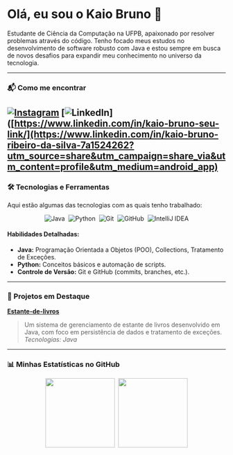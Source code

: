 # Olá, eu sou o Kaio Bruno 👋

Estudante de Ciência da Computação na UFPB, apaixonado por resolver problemas através do código. Tenho focado meus estudos no desenvolvimento de software robusto com Java e estou sempre em busca de novos desafios para expandir meu conhecimento no universo da tecnologia.

---

### 📬 Como me encontrar

[![Instagram](https://img.shields.io/badge/Instagram-E4405F?style=for-the-badge&logo=instagram&logoColor=white)](https://www.instagram.com/kaio.brunoo?igsh=ZmdtaXEwOTg4Zmx4)
[![LinkedIn](https://img.shields.io/badge/LinkedIn-0077B5?style=for-the-badge&logo=linkedin&logoColor=white)]([https://www.linkedin.com/in/kaio-bruno-seu-link/](https://www.linkedin.com/in/kaio-bruno-ribeiro-da-silva-7a1524262?utm_source=share&utm_campaign=share_via&utm_content=profile&utm_medium=android_app)
---

### 🛠️ Tecnologias e Ferramentas

Aqui estão algumas das tecnologias com as quais tenho trabalhado:

<div style="display: flex; flex-wrap: wrap; gap: 8px; justify-content: center;">
    <img src="https://img.shields.io/badge/Java-ED8B00?style=for-the-badge&logo=openjdk&logoColor=white" alt="Java"/>
    <img src="https://img.shields.io/badge/Python-3776AB?style=for-the-badge&logo=python&logoColor=white" alt="Python"/>
    <img src="https://img.shields.io/badge/Git-F05032?style=for-the-badge&logo=git&logoColor=white" alt="Git"/>
    <img src="https://img.shields.io/badge/GitHub-181717?style=for-the-badge&logo=github&logoColor=white" alt="GitHub"/>
    <img src="https://img.shields.io/badge/IntelliJ_IDEA-000000.svg?style=for-the-badge&logo=intellij-idea&logoColor=white" alt="IntelliJ IDEA"/>
</div>

#### Habilidades Detalhadas:
* **Java:** Programação Orientada a Objetos (POO), Collections, Tratamento de Exceções.
* **Python:** Conceitos básicos e automação de scripts.
* **Controle de Versão:** Git e GitHub (commits, branches, etc.).

---

### 🚀 Projetos em Destaque

**[Estante-de-livros](https://github.com/Kaiobrun/Estante-de-livros)**
> Um sistema de gerenciamento de estante de livros desenvolvido em Java, com foco em persistência de dados e tratamento de exceções.
> *Tecnologias: Java*

---

### 📊 Minhas Estatísticas no GitHub

<div style="display: flex; justify-content: center; gap: 8px;">
  <img height="160em" src="https://github-readme-stats.vercel.app/api?username=kaiobrun&show_icons=true&theme=tokyonight&count_private=true" />
  <img height="160em" src="https://github-readme-stats.vercel.app/api/top-langs/?username=kaiobrun&layout=compact&theme=tokyonight&langs_count=6" />
</div>
